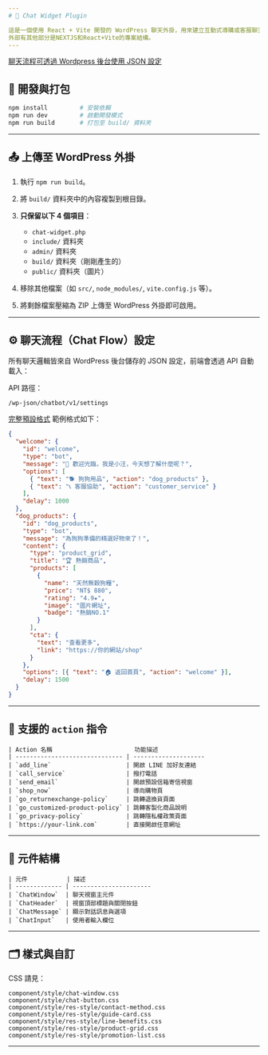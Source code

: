 ```yaml
---
# 🐾 Chat Widget Plugin

這是一個使用 React + Vite 開發的 WordPress 聊天外掛，用來建立互動式導購或客服聊天機器人。內容支援商品卡片、優惠訊息、LINE 加好友等多種行為，並可由 WordPress 後台以 JSON 設定。
外部有其他部分是NEXTJS和React+Vite的專案結構。
---
```


[聊天流程可透過 Wordpress 後台使用 JSON 設定](./github-public/wp-setting-page-preview.png)

## 🔧 開發與打包

```bash
npm install         # 安裝依賴
npm run dev         # 啟動開發模式
npm run build       # 打包至 build/ 資料夾
```

---

## 📤 上傳至 WordPress 外掛

1. 執行 `npm run build`。
2. 將 `build/` 資料夾中的內容複製到根目錄。
3. **只保留以下 4 個項目**：

   - `chat-widget.php`
   - `include/` 資料夾
   - `admin/` 資料夾
   - `build/` 資料夾（剛剛產生的）
   - `public/` 資料夾（圖片）

4. 移除其他檔案（如 `src/`, `node_modules/`, `vite.config.js` 等）。
5. 將剩餘檔案壓縮為 ZIP 上傳至 WordPress 外掛即可啟用。

---

## ⚙️ 聊天流程（Chat Flow）設定

所有聊天邏輯皆來自 WordPress 後台儲存的 JSON 設定，前端會透過 API 自動載入：

API 路徑：

```
/wp-json/chatbot/v1/settings
```

[完整預設格式](./includes/api/default-chatflow.json)
範例格式如下：

```json
{
  "welcome": {
    "id": "welcome",
    "type": "bot",
    "message": "🐾 歡迎光臨，我是小汪，今天想了解什麼呢？",
    "options": [
      { "text": "🐕 狗狗用品", "action": "dog_products" },
      { "text": "📞 客服協助", "action": "customer_service" }
    ],
    "delay": 1000
  },
  "dog_products": {
    "id": "dog_products",
    "type": "bot",
    "message": "為狗狗準備的精選好物來了！",
    "content": {
      "type": "product_grid",
      "title": "🏆 熱銷商品",
      "products": [
        {
          "name": "天然無穀狗糧",
          "price": "NT$ 880",
          "rating": "4.9★",
          "image": "圖片網址",
          "badge": "熱銷NO.1"
        }
      ],
      "cta": {
        "text": "查看更多",
        "link": "https://你的網站/shop"
      }
    },
    "options": [{ "text": "🏠 返回首頁", "action": "welcome" }],
    "delay": 1500
  }
}
```

---

## 🚀 支援的 `action` 指令

```
| Action 名稱                       功能描述
| ------------------------------ | --------------------
| `add_line`                     | 開啟 LINE 加好友連結
| `call_service`                 | 撥打電話
| `send_email`                   | 開啟預設信箱寄信視窗
| `shop_now`                     | 導向購物頁
| `go_returnexchange-policy`     | 跳轉退換貨頁面
| `go_customized-product-policy` | 跳轉客製化商品說明
| `go_privacy-policy`            | 跳轉隱私權政策頁面
| `https://your-link.com`        | 直接開啟任意網址
```

---

## 🧩 元件結構

```
| 元件           | 描述
| ------------- | ----------------------
| `ChatWindow`  | 聊天視窗主元件
| `ChatHeader`  | 視窗頂部標題與關閉按鈕
| `ChatMessage` | 顯示對話訊息與選項
| `ChatInput`   | 使用者輸入欄位
```

---

## 🗂 樣式與自訂

CSS 請見：

```
component/style/chat-window.css
component/style/chat-button.css
component/style/res-style/contact-method.css
component/style/res-style/guide-card.css
component/style/res-style/line-benefits.css
component/style/res-style/product-grid.css
component/style/res-style/promotion-list.css
```

---
